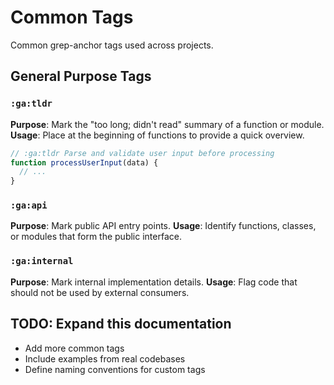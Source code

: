 # Common Tags

Common grep-anchor tags used across projects.

## General Purpose Tags

### `:ga:tldr`
**Purpose**: Mark the "too long; didn't read" summary of a function or module.
**Usage**: Place at the beginning of functions to provide a quick overview.

```javascript
// :ga:tldr Parse and validate user input before processing
function processUserInput(data) {
  // ...
}
```

### `:ga:api`
**Purpose**: Mark public API entry points.
**Usage**: Identify functions, classes, or modules that form the public interface.

### `:ga:internal`
**Purpose**: Mark internal implementation details.
**Usage**: Flag code that should not be used by external consumers.

## TODO: Expand this documentation
- Add more common tags
- Include examples from real codebases
- Define naming conventions for custom tags